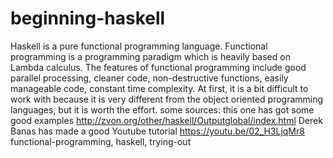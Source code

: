 # beginning-haskell
Haskell is a pure functional programming language. Functional programming is a programming paradigm which is heavily based on Lambda calculus. 
The features of functional programming include good parallel processing, cleaner code, non-destructive functions, easily manageable code, constant time complexity.
At first, it is a bit difficult to work with because it is very different from the object oriented programming languages, but it is worth the effort.
some sources:
this one has got some good examples
http://zvon.org/other/haskell/Outputglobal/index.html
Derek Banas has made a good Youtube tutorial
https://youtu.be/02_H3LjqMr8
functional-programming, haskell, trying-out
